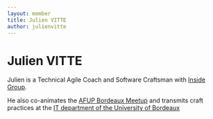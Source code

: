 ```yaml
---
layout: member
title: Julien VITTE
author: julienvitte
---
```


# Julien VITTE

Julien is a Technical Agile Coach and Software Craftsman with [Inside Group](https://www.insidegroup.fr/).

He also co-animates the [AFUP Bordeaux Meetup](https://www.meetup.com/fr-FR/Bordeaux-PHP-Meetup) and transmits craft practices at the [IT department of the University of Bordeaux](https://www.iut.u-bordeaux.fr/info/)
